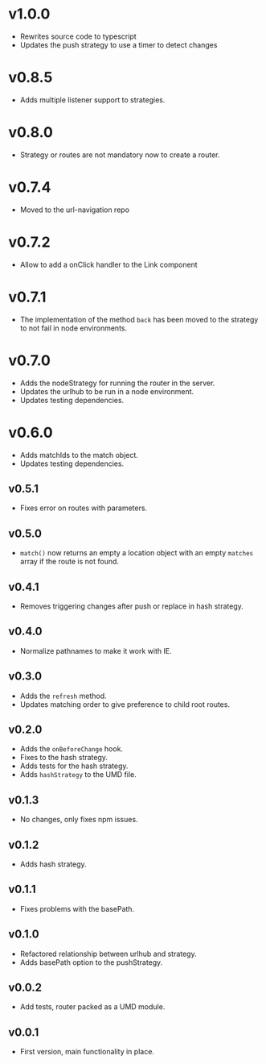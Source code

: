 # v1.0.0
* Rewrites source code to typescript
* Updates the push strategy to use a timer to detect changes

# v0.8.5
* Adds multiple listener support to strategies.

# v0.8.0
* Strategy or routes are not mandatory now to create a router.

# v0.7.4
* Moved to the url-navigation repo

# v0.7.2
* Allow to add a onClick handler to the Link component

# v0.7.1
* The implementation of the method `back` has been moved to the strategy to not fail in node environments.

# v0.7.0
* Adds the nodeStrategy for running the router in the server.
* Updates the urlhub to be run in a node environment.
* Updates testing dependencies.

# v0.6.0
* Adds matchIds to the match object.
* Updates testing dependencies.

## v0.5.1
* Fixes error on routes with parameters.

## v0.5.0
* `match()` now returns an empty a location object with an empty `matches` array if the route is not found.

## v0.4.1
* Removes triggering changes after push or replace in hash strategy.

## v0.4.0
* Normalize pathnames to make it work with IE.

## v0.3.0
* Adds the `refresh` method.
* Updates matching order to give preference to child root routes.

## v0.2.0
* Adds the `onBeforeChange` hook.
* Fixes to the hash strategy.
* Adds tests for the hash strategy.
* Adds `hashStrategy` to the UMD file.

## v0.1.3
* No changes, only fixes npm issues.

## v0.1.2
* Adds hash strategy.

## v0.1.1
* Fixes problems with the basePath.

## v0.1.0
* Refactored relationship between urlhub and strategy.
* Adds basePath option to the pushStrategy.

## v0.0.2
* Add tests, router packed as a UMD module.

## v0.0.1
* First version, main functionality in place.
